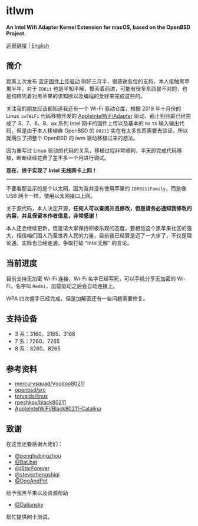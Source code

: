 # itlwm

**An Intel Wifi Adapter Kernel Extension for macOS, based on the OpenBSD Project.**

[远景链接](http://bbs.pcbeta.com/forum.php?mod=viewthread&tid=1848662) | [English](./README_en.md)

## 简介

距离上次发布 [蓝牙固件上传驱动](http://bbs.pcbeta.com/viewthread-1838959-1-1.html) 刚好三月半，很感谢各位的支持，本人接触黑苹果半年，对于 `IOKit` 也是半知半解，摸索着前进，可能有很多东西是不对的，也是纯粹凭着对黑苹果的求知欲以及编程的爱好来完成这些的。

关注我的朋友应该都知道我还有一个 Wi-Fi 驱动仓库，根据 2019 年十月份的 Linux `iwlWiFi` 代码移植开发的 [AppleIntelWiFiAdapter](https://github.com/zxystd/AppleIntelWifiAdapter) 驱动，截止到目前已经完成了 3、7、8、9、ax 系列 Intel 网卡的固件上传以及基本的 `RX` `TX` 输入输出代码，但是由于本人移植自 OpenBSD 的 `80211` 实在有太多东西需要去验证，所以就萌生了把整个 OpenBSD 的 iwm 驱动移植过来的想法。

因为重写过 Linux 驱动的代码的关系，移植过程非常顺利，半天即完成代码移植，断断续续花费了差不多一个月进行调试。

**现在，终于实现了 Intel 无线网卡上网！**

***

不要看那显示的是个以太网，因为我并没有使用苹果的 `IO80211Family`，而是像 USB 网卡一样，使用以太网接口上网。

关于源代码，本人决定开源，**任何人可以查阅并且修改，但是请务必通知我修改的内容，并且保留本作者信息，非常感谢！**

本人还会继续更新，但是请大家保持积极乐观的态度，要相信这个黑苹果社区的强大，相信咱们国人乃至世界人民的力量，目前我已经算是迈了一大步了，不仅是理论通，实际也已经走通，争取打破 “Intel无解” 的言论。

## 当前进度

目前支持无加密 Wi-Fi 连接，Wi-Fi 名字已经写死，可以手机分享无加密的 Wi-Fi，名字叫 `Redmi`，加载驱动之后会自动连接上。

WPA 四次握手已经完成，但是加解密还有一些问题需要修复。

## 支持设备

- 3 系：3160、3165、3168
- 7 系：7260、7265
- 8 系：8260、8265

## 参考资料

- [mercurysquad/Voodoo80211](https://github.com/mercurysquad/Voodoo80211)
- [openbsd/src](https://github.com/openbsd/src)
- [torvalds/linux](https://github.com/torvalds/linux)
- [rpeshkov/black80211](https://github.com/rpeshkov/black80211)
- [AppleIntelWiFi/Black80211-Catalina](https://github.com/AppleIntelWiFi/Black80211-Catalina)

## 致谢

在这里还要感谢大佬们：

- [@penghubingzhou](https://github.com/startpenghubingzhou)
- [@Bat.bat](https://github.com/williambj1)
- [@iStarForever](https://github.com/XStar-Dev)
- [@stevezhengshiqi](https://github.com/stevezhengshiqi)
- [@DogAndPot](https://github.com/DogAndPot)

给予我黑苹果以及资源帮助

- [@Daliansky](https://github.com/Daliansky)

帮忙提供网卡测试。
